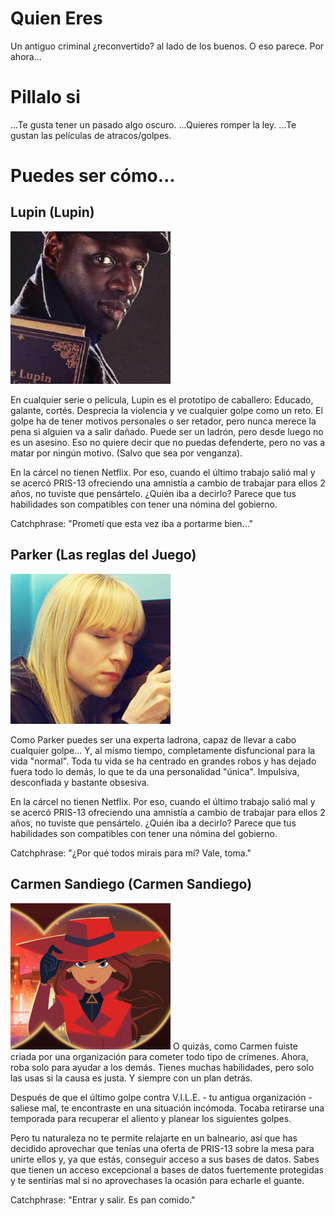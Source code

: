 # Quien Eres
Un antiguo criminal ¿reconvertido? al lado de los buenos. O eso parece. Por ahora...

# Pillalo si

...Te gusta tener un pasado algo oscuro.
...Quieres romper la ley.
...Te gustan las películas de atracos/golpes.

# Puedes ser cómo...


## Lupin (Lupin)

![Lupin](./imgs/netflix-lupin-temporadapng.jpg)

En cualquier serie o película, Lupin es el prototipo de caballero: Educado, galante, cortés. Desprecia la violencia y ve cualquier golpe como un reto. El golpe ha de tener motivos personales o ser retador, pero nunca merece la pena si alguien va a salir dañado. Puede ser un ladrón, pero desde luego no es un asesino. Eso no quiere decir que no puedas defenderte, pero no vas a matar por ningún motivo. (Salvo que sea por venganza).

En la cárcel no tienen Netflix. Por eso, cuando el último trabajo salió mal y se acercó PRIS-13 ofreciendo una amnistía a cambio de trabajar para ellos 2 años, no tuviste que pensártelo. ¿Quién iba a decirlo? Parece que tus habilidades son compatibles con tener una nómina del gobierno.

Catchphrase: "Prometí que esta vez iba a portarme bien..."

<div style="page-break-after: always;"></div>

## Parker (Las reglas del Juego)


![Parker](./imgs/Parker-Cracking-A-Safe-In-Leverage.jpg)

Como Parker puedes ser una experta ladrona, capaz de llevar a cabo cualquier golpe... Y, al mismo tiempo, completamente disfuncional para la vida "normal". Toda tu vida se ha centrado en grandes robos y has dejado fuera todo lo demás, lo que te da una personalidad "única". Impulsiva, desconfiada y bastante obsesiva.

En la cárcel no tienen Netflix. Por eso, cuando el último trabajo salió mal y se acercó PRIS-13 ofreciendo una amnistía a cambio de trabajar para ellos 2 años, no tuviste que pensártelo. ¿Quién iba a decirlo? Parece que tus habilidades son compatibles con tener una nómina del gobierno.

Catchphrase: "¿Por qué todos mirais para mí? Vale, toma."

<div style="page-break-after: always;"></div>

## Carmen Sandiego (Carmen Sandiego)

![Sandiego](./imgs/sandiego.jpg)
O quizás, como Carmen fuiste criada por una organización para cometer todo tipo de crímenes. Ahora, roba solo para ayudar a los demás. Tienes muchas habilidades, pero solo las usas si la causa es justa. Y siempre con un plan detrás.

Después de que el último golpe contra V.I.L.E. - tu antigua organización - saliese mal, te encontraste en una situación incómoda. Tocaba retirarse una temporada para recuperar el aliento y planear los siguientes golpes.

Pero tu naturaleza no te permite relajarte en un balneario, así que has decidido aprovechar que tenías una oferta de PRIS-13 sobre la mesa para unirte ellos y, ya que estás, conseguir acceso a sus bases de datos. Sabes que tienen un acceso excepcional a bases de datos fuertemente protegidas y te sentirías mal si no aprovechases la ocasión para echarle el guante.


Catchphrase: "Entrar y salir. Es pan comido."
